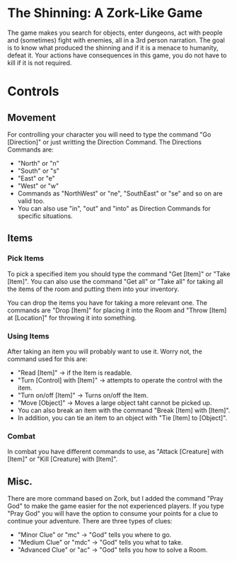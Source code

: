 # The Shinning: A Zork-Like Game
The game makes you search for objects, enter dungeons, act with people and (sometimes) fight with enemies, all in a 3rd person narration. The goal is to know what produced the shinning and if it is a menace to humanity, defeat it. Your actions have consequences in this game, you do not have to kill if it is not required.

# Controls
## Movement
For controlling your character you will need to type the command "Go [Direction]" or just writting the Direction Command. The Directions Commands are:
* "North" or "n"
* "South" or "s"
* "East" or "e"
* "West" or "w"
* Commands as "NorthWest" or "ne", "SouthEast" or "se" and so on are valid too.
* You can also use "in", "out" and "into" as Direction Commands for specific situations.
## Items
### Pick Items
To pick a specified item you should type the command "Get [Item]" or "Take [Item]". You can also use the command "Get all" or "Take all" for taking all the items of the room and putting them into your inventory.

You can drop the items you have for taking a more relevant one. The commands are "Drop [Item]" for placing it into the Room and "Throw [Item] at [Location]" for throwing it into something.
### Using Items
After taking an item you will probably want to use it. Worry not, the command used for this are:
* "Read [Item]" -> if the Item is readable.
* "Turn [Control] with [Item]" -> attempts to operate the control with the item.
* "Turn on/off [Item]" -> Turns on/off the Item.
* "Move [Object]" -> Moves a large object taht cannot be picked up.
* You can also break an item with the command "Break [Item] with [Item]".
* In addition, you can tie an item to an object with "Tie [Item] to [Object]".
### Combat
In combat you have different commands to use, as "Attack [Creature] with [Item]" or "Kill [Creature] with [Item]".
## Misc.
There are more command based on Zork, but I added the command "Pray God" to make the game easier for the not experienced players.
If you type "Pray God" you will have the option to consume your points for a clue to continue your adventure. There are three types of clues:
* "Minor Clue" or "mc" -> "God" tells you where to go.
* "Medium Clue" or "mdc" -> "God" tells you what to take.
* "Advanced Clue" or "ac" -> "God" tells you how to solve a Room. 